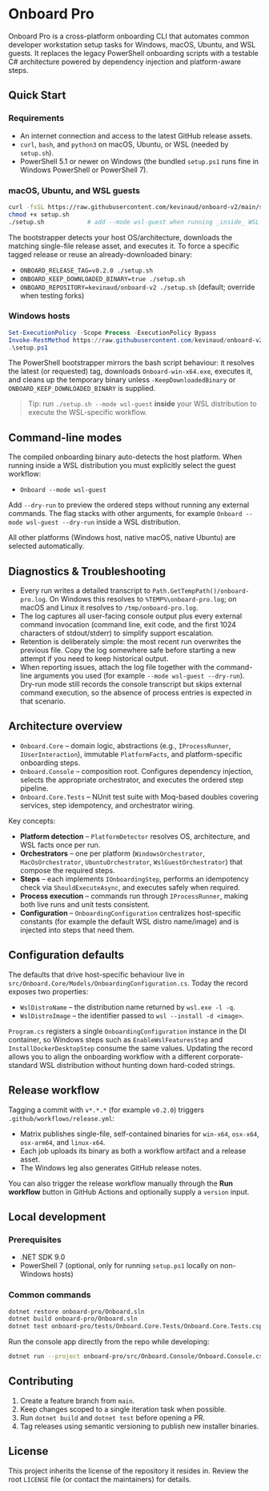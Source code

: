 # Onboard Pro

Onboard Pro is a cross-platform onboarding CLI that automates common developer workstation setup tasks for Windows, macOS, Ubuntu, and WSL guests. It replaces the legacy PowerShell onboarding scripts with a testable C# architecture powered by dependency injection and platform-aware steps.

## Quick Start

### Requirements
- An internet connection and access to the latest GitHub release assets.
- `curl`, `bash`, and `python3` on macOS, Ubuntu, or WSL (needed by `setup.sh`).
- PowerShell 5.1 or newer on Windows (the bundled `setup.ps1` runs fine in Windows PowerShell or PowerShell 7).

### macOS, Ubuntu, and WSL guests
```bash
curl -fsSL https://raw.githubusercontent.com/kevinaud/onboard-v2/main/setup.sh -o setup.sh
chmod +x setup.sh
./setup.sh            # add --mode wsl-guest when running _inside_ WSL
```

The bootstrapper detects your host OS/architecture, downloads the matching single-file release asset, and executes it. To force a specific tagged release or reuse an already-downloaded binary:

- `ONBOARD_RELEASE_TAG=v0.2.0 ./setup.sh`
- `ONBOARD_KEEP_DOWNLOADED_BINARY=true ./setup.sh`
- `ONBOARD_REPOSITORY=kevinaud/onboard-v2 ./setup.sh` (default; override when testing forks)

### Windows hosts
```powershell
Set-ExecutionPolicy -Scope Process -ExecutionPolicy Bypass
Invoke-RestMethod https://raw.githubusercontent.com/kevinaud/onboard-v2/main/setup.ps1 -OutFile setup.ps1
.\setup.ps1
```

The PowerShell bootstrapper mirrors the bash script behaviour: it resolves the latest (or requested) tag, downloads `Onboard-win-x64.exe`, executes it, and cleans up the temporary binary unless `-KeepDownloadedBinary` or `ONBOARD_KEEP_DOWNLOADED_BINARY` is supplied.

> Tip: run `./setup.sh --mode wsl-guest` **inside** your WSL distribution to execute the WSL-specific workflow.

## Command-line modes

The compiled onboarding binary auto-detects the host platform. When running inside a WSL distribution you must explicitly select the guest workflow:

- `Onboard --mode wsl-guest`

Add `--dry-run` to preview the ordered steps without running any external commands. The flag stacks with other arguments, for example `Onboard --mode wsl-guest --dry-run` inside a WSL distribution.

All other platforms (Windows host, native macOS, native Ubuntu) are selected automatically.

## Diagnostics & Troubleshooting

- Every run writes a detailed transcript to `Path.GetTempPath()/onboard-pro.log`. On Windows this resolves to `%TEMP%\onboard-pro.log`; on macOS and Linux it resolves to `/tmp/onboard-pro.log`.
- The log captures all user-facing console output plus every external command invocation (command line, exit code, and the first 1024 characters of stdout/stderr) to simplify support escalation.
- Retention is deliberately simple: the most recent run overwrites the previous file. Copy the log somewhere safe before starting a new attempt if you need to keep historical output.
- When reporting issues, attach the log file together with the command-line arguments you used (for example `--mode wsl-guest --dry-run`). Dry-run mode still records the console transcript but skips external command execution, so the absence of process entries is expected in that scenario.

## Architecture overview

- `Onboard.Core` – domain logic, abstractions (e.g., `IProcessRunner`, `IUserInteraction`), immutable `PlatformFacts`, and platform-specific onboarding steps.
- `Onboard.Console` – composition root. Configures dependency injection, selects the appropriate orchestrator, and executes the ordered step pipeline.
- `Onboard.Core.Tests` – NUnit test suite with Moq-based doubles covering services, step idempotency, and orchestrator wiring.

Key concepts:
- **Platform detection** – `PlatformDetector` resolves OS, architecture, and WSL facts once per run.
- **Orchestrators** – one per platform (`WindowsOrchestrator`, `MacOsOrchestrator`, `UbuntuOrchestrator`, `WslGuestOrchestrator`) that compose the required steps.
- **Steps** – each implements `IOnboardingStep`, performs an idempotency check via `ShouldExecuteAsync`, and executes safely when required.
- **Process execution** – commands run through `IProcessRunner`, making both live runs and unit tests consistent.
- **Configuration** – `OnboardingConfiguration` centralizes host-specific constants (for example the default WSL distro name/image) and is injected into steps that need them.

## Configuration defaults

The defaults that drive host-specific behaviour live in `src/Onboard.Core/Models/OnboardingConfiguration.cs`. Today the record exposes two properties:

- `WslDistroName` – the distribution name returned by `wsl.exe -l -q`.
- `WslDistroImage` – the identifier passed to `wsl --install -d <image>`.

`Program.cs` registers a single `OnboardingConfiguration` instance in the DI container, so Windows steps such as `EnableWslFeaturesStep` and `InstallDockerDesktopStep` consume the same values. Updating the record allows you to align the onboarding workflow with a different corporate-standard WSL distribution without hunting down hard-coded strings.

## Release workflow

Tagging a commit with `v*.*.*` (for example `v0.2.0`) triggers `.github/workflows/release.yml`:
- Matrix publishes single-file, self-contained binaries for `win-x64`, `osx-x64`, `osx-arm64`, and `linux-x64`.
- Each job uploads its binary as both a workflow artifact and a release asset.
- The Windows leg also generates GitHub release notes.

You can also trigger the release workflow manually through the **Run workflow** button in GitHub Actions and optionally supply a `version` input.

## Local development

### Prerequisites
- .NET SDK 9.0
- PowerShell 7 (optional, only for running `setup.ps1` locally on non-Windows hosts)

### Common commands
```bash
dotnet restore onboard-pro/Onboard.sln
dotnet build onboard-pro/Onboard.sln
dotnet test onboard-pro/tests/Onboard.Core.Tests/Onboard.Core.Tests.csproj
```

Run the console app directly from the repo while developing:
```bash
dotnet run --project onboard-pro/src/Onboard.Console/Onboard.Console.csproj -- --mode wsl-guest --dry-run
```

## Contributing

1. Create a feature branch from `main`.
2. Keep changes scoped to a single iteration task when possible.
3. Run `dotnet build` and `dotnet test` before opening a PR.
4. Tag releases using semantic versioning to publish new installer binaries.

## License

This project inherits the license of the repository it resides in. Review the root `LICENSE` file (or contact the maintainers) for details.
